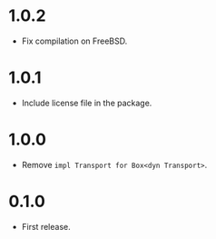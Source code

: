 # 1.0.2

- Fix compilation on FreeBSD.

# 1.0.1

- Include license file in the package.

# 1.0.0

- Remove `impl Transport for Box<dyn Transport>`.

# 0.1.0

- First release.
